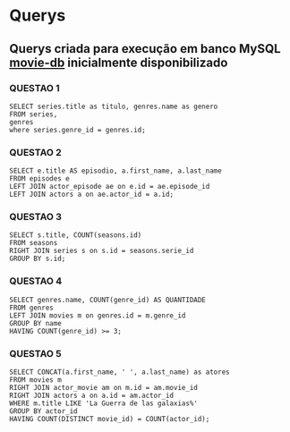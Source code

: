 # Querys

## Querys criada para execução em banco MySQL [movie-db](./movie-db.sql) inicialmente disponibilizado

### QUESTAO 1
~~~mysql
SELECT series.title as titulo, genres.name as genero
FROM series,
genres
where series.genre_id = genres.id;
~~~

### QUESTAO 2
~~~mysql
SELECT e.title AS episodio, a.first_name, a.last_name
FROM episodes e
LEFT JOIN actor_episode ae on e.id = ae.episode_id
LEFT JOIN actors a on ae.actor_id = a.id;
~~~

### QUESTAO 3
~~~mysql
SELECT s.title, COUNT(seasons.id)
FROM seasons
RIGHT JOIN series s on s.id = seasons.serie_id
GROUP BY s.id;
~~~

### QUESTAO 4
~~~mysql
SELECT genres.name, COUNT(genre_id) AS QUANTIDADE
FROM genres
LEFT JOIN movies m on genres.id = m.genre_id
GROUP BY name
HAVING COUNT(genre_id) >= 3;
~~~

### QUESTAO 5
~~~mysql
SELECT CONCAT(a.first_name, ' ', a.last_name) as atores
FROM movies m
RIGHT JOIN actor_movie am on m.id = am.movie_id
RIGHT JOIN actors a on a.id = am.actor_id
WHERE m.title LIKE 'La Guerra de las galaxias%'
GROUP BY actor_id
HAVING COUNT(DISTINCT movie_id) = COUNT(actor_id);
~~~


